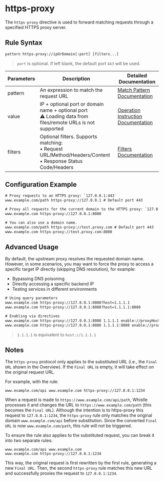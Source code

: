 # https-proxy
The `https-proxy` directive is used to forward matching requests through a specified HTTPS proxy server.

## Rule Syntax
``` txt
pattern https-proxy://ipOrDomain[:port] [filters...]
```
> `port` is optional. If left blank, the default port `443` will be used.

| Parameters | Description | Detailed Documentation |
| ------- | ------------------------------------------------------------ | ------------------------- |
| pattern | An expression to match the request URL | [Match Pattern Documentation](./pattern) |
| value | IP + optional port or domain name + optional port<br/>⚠️ Loading data from files/remote URLs is not supported | [Operation Instruction Documentation](./operation) |
| filters | Optional filters. Supports matching:<br/>• Request URL/Method/Headers/Content<br/>• Response Status Code/Headers | [Filters Documentation](./filters) |

## Configuration Example
``` txt
# Proxy requests to an HTTPS proxy: `127.0.0.1:443`
www.example.com/path https-proxy://127.0.0.1 # Default port 443

# Proxy all requests for the current domain to the HTTPS proxy: `127.0.0.1:8080`
www.example.com https-proxy://127.0.0.1:8080

# You can also use a domain name.
www.example.com/path https-proxy://test.proxy.com # Default port 443
www.example.com https-proxy://test.proxy.com:8080
```

## Advanced Usage
By default, the upstream proxy resolves the requested domain name. However, in some scenarios, you may want to force the proxy to access a specific target IP directly (skipping DNS resolution), for example:
- Bypassing DNS poisoning
- Directly accessing a specific backend IP
- Testing services in different environments
``` txt
# Using query parameters
www.example.com https-proxy://127.0.0.1:8080?host=1.1.1.1
www.example.com https-proxy://127.0.0.1:8080?host=1.1.1.1:8080

# Enabling via directives
www.example.com https-proxy://127.0.0.1:8080 1.1.1.1 enable://proxyHost
www.example.com https-proxy://127.0.0.1:8080 1.1.1.1:8080 enable://proxyHost
```
> `1.1.1.1` is equivalent to `host://1.1.1.1`


## Notes  
The `https-proxy` protocol only applies to the substituted URL (i.e., the `Final URL` shown in the Overview). If the `Final URL` is empty, it will take effect on the original request URL.  

For example, with the rule:  
```  
www.example.com/api www.example.com https-proxy://127.0.0.1:1234  
```  
When a request is made to `https://www.example.com/api/path`, Whistle processes it and changes the URL to `https://www.example.com/path` (this becomes the `Final URL`). Although the intention is to https-proxy this request to `127.0.0.1:1234`, the `https-proxy` rule only matches the original domain `www.example.com/api` before substitution. Since the converted `Final URL` is now `www.example.com/path`, this rule will not be triggered.  

To ensure the rule also applies to the substituted request, you can break it into two separate rules:  
```  
www.example.com/api www.example.com  
www.example.com https-proxy://127.0.0.1:1234  
```  

This way, the original request is first rewritten by the first rule, generating a new `Final URL`. Then, the second `https-proxy` rule matches this new URL and successfully proxies the request to `127.0.0.1:1234`.
